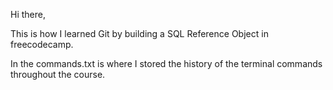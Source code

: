 Hi there,

This is how I learned Git by building a SQL Reference Object in freecodecamp.

In the commands.txt is where I stored the history of the terminal commands throughout the course.
